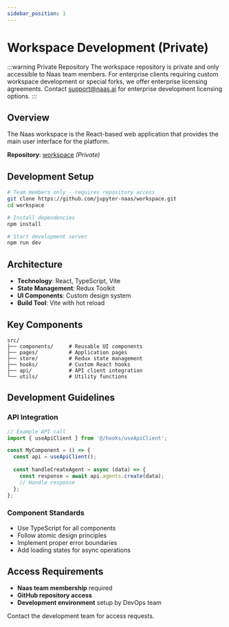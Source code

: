 ```yaml
---
sidebar_position: 1
---
```


# Workspace Development (Private)

:::warning Private Repository
The workspace repository is private and only accessible to Naas team members. For enterprise clients requiring custom workspace development or special forks, we offer enterprise licensing agreements. Contact [support@naas.ai](mailto:support@naas.ai) for enterprise development licensing options.
:::

## Overview

The Naas workspace is the React-based web application that provides the main user interface for the platform.

**Repository**: [workspace](https://github.com/jupyter-naas/workspace) *(Private)*

## Development Setup

```bash
# Team members only - requires repository access
git clone https://github.com/jupyter-naas/workspace.git
cd workspace

# Install dependencies
npm install

# Start development server
npm run dev
```

## Architecture

- **Technology**: React, TypeScript, Vite
- **State Management**: Redux Toolkit
- **UI Components**: Custom design system
- **Build Tool**: Vite with hot reload

## Key Components

```
src/
├── components/     # Reusable UI components
├── pages/          # Application pages
├── store/          # Redux state management
├── hooks/          # Custom React hooks
├── api/            # API client integration
└── utils/          # Utility functions
```

## Development Guidelines

### API Integration
```typescript
// Example API call
import { useApiClient } from '@/hooks/useApiClient';

const MyComponent = () => {
  const api = useApiClient();
  
  const handleCreateAgent = async (data) => {
    const response = await api.agents.create(data);
    // Handle response
  };
};
```

### Component Standards
- Use TypeScript for all components
- Follow atomic design principles
- Implement proper error boundaries
- Add loading states for async operations

## Access Requirements

- **Naas team membership** required
- **GitHub repository access** 
- **Development environment** setup by DevOps team

Contact the development team for access requests.
